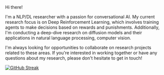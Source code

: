 
Hi there!

I'm a NLP/DL researcher with a passion for conversational AI. My current research focus is on Deep Reinforcement Learning, which involves training agents to make decisions based on rewards and punishments. Additionally, I'm conducting a deep-dive research on diffusion models and their applications in natural language processing, computer vision.

I'm always looking for opportunities to collaborate on research projects related to these areas. If you're interested in working together or have any questions about my research, please don't hesitate to get in touch!

[![GitHub Streak](https://github-readme-streak-stats.herokuapp.com?user=Arenaa&theme=highcontrast)](https://git.io/streak-stats)
<!---
Arenaa/Arenaa is a ✨ special ✨ repository because its `README.md` (this file) appears on your GitHub profile.
You can click the Preview link to take a look at your changes.
--->

